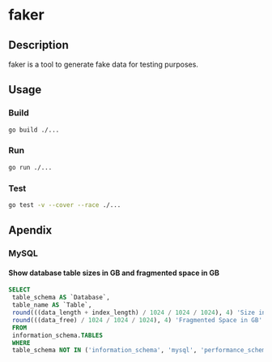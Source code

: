 # faker

## Description

faker is a tool to generate fake data for testing purposes.

## Usage

### Build

```bash
go build ./...
```

### Run

```bash
go run ./...
```

### Test

```bash
go test -v --cover --race ./...
```

## Apendix

### MySQL

#### Show database table sizes in GB and fragmented space in GB

```sql
SELECT
 table_schema AS `Database`,
 table_name AS `Table`,
 round(((data_length + index_length) / 1024 / 1024 / 1024), 4) 'Size in GB',
 round(((data_free) / 1024 / 1024 / 1024), 4) 'Fragmented Space in GB'
 FROM
 information_schema.TABLES
 WHERE
 table_schema NOT IN ('information_schema', 'mysql', 'performance_schema', 'sys');
```

